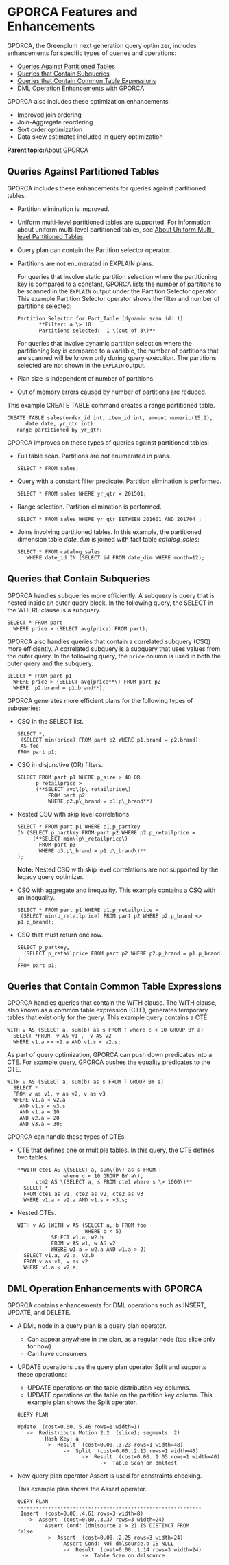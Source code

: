 # GPORCA Features and Enhancements 

GPORCA, the Greenplum next generation query optimizer, includes enhancements for specific types of queries and operations:

-   [Queries Against Partitioned Tables](#topic_dwy_zml_gr)
-   [Queries that Contain Subqueries](#topic_vph_wml_gr)
-   [Queries that Contain Common Table Expressions](#topic_c3v_rml_gr)
-   [DML Operation Enhancements with GPORCA](#topic_plx_mml_gr)

GPORCA also includes these optimization enhancements:

-   Improved join ordering
-   Join-Aggregate reordering
-   Sort order optimization
-   Data skew estimates included in query optimization

**Parent topic:**[About GPORCA](../../query/topics/query-piv-optimizer.html)

## Queries Against Partitioned Tables 

GPORCA includes these enhancements for queries against partitioned tables:

-   Partition elimination is improved.
-   Uniform multi-level partitioned tables are supported. For information about uniform multi-level partitioned tables, see [About Uniform Multi-level Partitioned Tables](query-piv-uniform-part-tbl.html)
-   Query plan can contain the Partition selector operator.
-   Partitions are not enumerated in EXPLAIN plans.

    For queries that involve static partition selection where the partitioning key is compared to a constant, GPORCA lists the number of partitions to be scanned in the `EXPLAIN` output under the Partition Selector operator. This example Partition Selector operator shows the filter and number of partitions selected:

    ```
    Partition Selector for Part_Table (dynamic scan id: 1) 
           **Filter: a \> 10
           Partitions selected:  1 \(out of 3\)**
    ```

    For queries that involve dynamic partition selection where the partitioning key is compared to a variable, the number of partitions that are scanned will be known only during query execution. The partitions selected are not shown in the `EXPLAIN` output.

-   Plan size is independent of number of partitions.
-   Out of memory errors caused by number of partitions are reduced.

This example CREATE TABLE command creates a range partitioned table.

```
CREATE TABLE sales(order_id int, item_id int, amount numeric(15,2), 
      date date, yr_qtr int)
   range partitioned by yr_qtr;
```

GPORCA improves on these types of queries against partitioned tables:

-   Full table scan. Partitions are not enumerated in plans.

    ```
    SELECT * FROM sales;
    ```

-   Query with a constant filter predicate. Partition elimination is performed.

    ```
    SELECT * FROM sales WHERE yr_qtr = 201501;
    ```

-   Range selection. Partition elimination is performed.

    ```
    SELECT * FROM sales WHERE yr_qtr BETWEEN 201601 AND 201704 ;
    ```

-   Joins involving partitioned tables. In this example, the partitioned dimension table *date\_dim* is joined with fact table *catalog\_sales*:

    ```
    SELECT * FROM catalog_sales
       WHERE date_id IN (SELECT id FROM date_dim WHERE month=12);
    ```


## Queries that Contain Subqueries 

GPORCA handles subqueries more efficiently. A subquery is query that is nested inside an outer query block. In the following query, the SELECT in the WHERE clause is a subquery.

```
SELECT * FROM part
  WHERE price > (SELECT avg(price) FROM part);
```

GPORCA also handles queries that contain a correlated subquery \(CSQ\) more efficiently. A correlated subquery is a subquery that uses values from the outer query. In the following query, the `price` column is used in both the outer query and the subquery.

```
SELECT * FROM part p1
  WHERE price > (SELECT avg(price**\) FROM part p2 
  WHERE  p2.brand = p1.brand**);
```

GPORCA generates more efficient plans for the following types of subqueries:

-   CSQ in the SELECT list.

    ```
    SELECT *,
     (SELECT min(price) FROM part p2 WHERE p1.brand = p2.brand)
     AS foo
    FROM part p1;
    ```

-   CSQ in disjunctive \(OR\) filters.

    ```
    SELECT FROM part p1 WHERE p_size > 40 OR 
          p_retailprice > 
          (**SELECT avg\(p\_retailprice\) 
              FROM part p2 
              WHERE p2.p\_brand = p1.p\_brand**)
    ```

-   Nested CSQ with skip level correlations

    ```
    SELECT * FROM part p1 WHERE p1.p_partkey 
    IN (SELECT p_partkey FROM part p2 WHERE p2.p_retailprice = 
         (**SELECT min\(p\_retailprice\)
           FROM part p3 
           WHERE p3.p\_brand = p1.p\_brand\)**
    );
    ```

    **Note:** Nested CSQ with skip level correlations are not supported by the legacy query optimizer.

-   CSQ with aggregate and inequality. This example contains a CSQ with an inequality.

    ```
    SELECT * FROM part p1 WHERE p1.p_retailprice =
     (SELECT min(p_retailprice) FROM part p2 WHERE p2.p_brand <> p1.p_brand);
    ```


-   CSQ that must return one row.

    ```
    SELECT p_partkey, 
      (SELECT p_retailprice FROM part p2 WHERE p2.p_brand = p1.p_brand )
    FROM part p1;
    ```


## Queries that Contain Common Table Expressions 

GPORCA handles queries that contain the WITH clause. The WITH clause, also known as a common table expression \(CTE\), generates temporary tables that exist only for the query. This example query contains a CTE.

```
WITH v AS (SELECT a, sum(b) as s FROM T where c < 10 GROUP BY a)
  SELECT *FROM  v AS v1 ,  v AS v2
  WHERE v1.a <> v2.a AND v1.s < v2.s;
```

As part of query optimization, GPORCA can push down predicates into a CTE. For example query, GPORCA pushes the equality predicates to the CTE.

```
WITH v AS (SELECT a, sum(b) as s FROM T GROUP BY a)
  SELECT *
  FROM v as v1, v as v2, v as v3
  WHERE v1.a < v2.a
    AND v1.s < v3.s
    AND v1.a = 10
    AND v2.a = 20
    AND v3.a = 30;
```

GPORCA can handle these types of CTEs:

-   CTE that defines one or multiple tables. In this query, the CTE defines two tables.

    ```
    **WITH cte1 AS \(SELECT a, sum\(b\) as s FROM T 
                   where c < 10 GROUP BY a\),
          cte2 AS \(SELECT a, s FROM cte1 where s \> 1000\)**
      SELECT *
      FROM cte1 as v1, cte2 as v2, cte2 as v3
      WHERE v1.a < v2.a AND v1.s < v3.s;
    ```

-   Nested CTEs.

    ```
    WITH v AS (WITH w AS (SELECT a, b FROM foo 
                          WHERE b < 5) 
               SELECT w1.a, w2.b 
               FROM w AS w1, w AS w2 
               WHERE w1.a = w2.a AND w1.a > 2)
      SELECT v1.a, v2.a, v2.b
      FROM v as v1, v as v2
      WHERE v1.a < v2.a; 
    ```


## DML Operation Enhancements with GPORCA 

GPORCA contains enhancements for DML operations such as INSERT, UPDATE, and DELETE.

-   A DML node in a query plan is a query plan operator.
    -   Can appear anywhere in the plan, as a regular node \(top slice only for now\)
    -   Can have consumers
-   UPDATE operations use the query plan operator Split and supports these operations:

    -   UPDATE operations on the table distribution key columns.
    -   UPDATE operations on the table on the partition key column.
    This example plan shows the Split operator.

    ```
    QUERY PLAN
    --------------------------------------------------------------
    Update  (cost=0.00..5.46 rows=1 width=1)
       ->  Redistribute Motion 2:2  (slice1; segments: 2)
             Hash Key: a
             ->  Result  (cost=0.00..3.23 rows=1 width=48)
                   ->  Split  (cost=0.00..2.13 rows=1 width=40)
                         ->  Result  (cost=0.00..1.05 rows=1 width=40)
                               ->  Table Scan on dmltest
    ```

-   New query plan operator Assert is used for constraints checking.

    This example plan shows the Assert operator.

    ```
    QUERY PLAN
    ------------------------------------------------------------
     Insert  (cost=0.00..4.61 rows=3 width=8)
       ->  Assert  (cost=0.00..3.37 rows=3 width=24)
             Assert Cond: (dmlsource.a > 2) IS DISTINCT FROM 
    false
             ->  Assert  (cost=0.00..2.25 rows=3 width=24)
                   Assert Cond: NOT dmlsource.b IS NULL
                   ->  Result  (cost=0.00..1.14 rows=3 width=24)
                         ->  Table Scan on dmlsource
    ```


